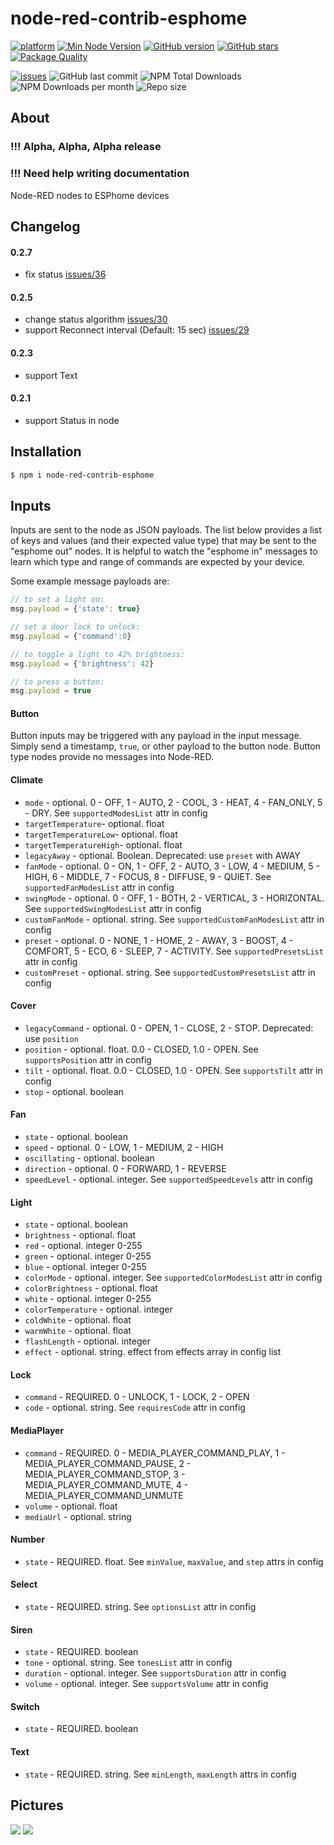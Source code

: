 # node-red-contrib-esphome

[![platform](https://img.shields.io/badge/platform-Node--RED-red?logo=nodered)](https://flows.nodered.org/node/node-red-contrib-esphome)
[![Min Node Version](https://img.shields.io/node/v/node-red-contrib-esphome.svg)](https://nodejs.org/en/)
[![GitHub version](https://img.shields.io/github/package-json/v/twocolors/node-red-contrib-esphome?logo=npm)](https://www.npmjs.com/package/node-red-contrib-esphome)
[![GitHub stars](https://img.shields.io/github/stars/twocolors/node-red-contrib-esphome)](https://github.com/twocolors/node-red-contrib-esphome/stargazers)
[![Package Quality](https://packagequality.com/shield/node-red-contrib-esphome.svg)](https://packagequality.com/#?package=node-red-contrib-esphome)

[![issues](https://img.shields.io/github/issues/twocolors/node-red-contrib-esphome?logo=github)](https://github.com/twocolors/node-red-contrib-esphome/issues)
![GitHub last commit](https://img.shields.io/github/last-commit/twocolors/node-red-contrib-esphome)
![NPM Total Downloads](https://img.shields.io/npm/dt/node-red-contrib-esphome.svg)
![NPM Downloads per month](https://img.shields.io/npm/dm/node-red-contrib-esphome)
![Repo size](https://img.shields.io/github/repo-size/twocolors/node-red-contrib-esphome)

## About

### !!! Alpha, Alpha, Alpha release
### !!! Need help writing documentation

Node-RED nodes to ESPhome devices

## Changelog

#### 0.2.7
  - fix status [issues/36](https://github.com/twocolors/node-red-contrib-esphome/issues/36)
#### 0.2.5
  - change status algorithm [issues/30](https://github.com/twocolors/node-red-contrib-esphome/issues/30)
  - support Reconnect interval (Default: 15 sec) [issues/29](https://github.com/twocolors/node-red-contrib-esphome/issues/29)
#### 0.2.3
  - support Text
#### 0.2.1
  - support Status in node

## Installation

```bash
$ npm i node-red-contrib-esphome
```

## Inputs

Inputs are sent to the node as JSON payloads. The list below provides a list of keys and values (and their expected value type) that may be sent to the "esphome out" nodes. It is helpful to watch the "esphome in" messages to learn which type and range of commands are expected by your device.

Some example message payloads are:

```js
// to set a light on:
msg.payload = {'state': true}

// set a door lock to unlock:
msg.payload = {'command':0}

// to toggle a light to 42% brightness:
msg.payload = {'brightness': 42}

// to press a button:
msg.payload = true
```


#### Button

Button inputs may be triggered with any payload in the input message. Simply send a timestamp, `true`, or other payload to the button node. Button type nodes provide no messages into Node-RED.

#### Climate
  - `mode` - optional. 0 - OFF, 1 - AUTO, 2 - COOL, 3 - HEAT, 4 - FAN_ONLY, 5 - DRY.  See `supportedModesList` attr in config
  - `targetTemperature`- optional. float
  - `targetTemperatureLow`- optional. float
  - `targetTemperatureHigh`- optional. float
  - `legacyAway` - optional. Boolean. Deprecated: use `preset` with AWAY
  - `fanMode` - optional. 0 - ON, 1 - OFF, 2 - AUTO, 3 - LOW, 4 - MEDIUM, 5 - HIGH, 6 - MIDDLE, 7 - FOCUS, 8 - DIFFUSE, 9 - QUIET. See `supportedFanModesList` attr in config
  - `swingMode` - optional. 0 - OFF, 1 - BOTH, 2 - VERTICAL, 3 - HORIZONTAL. See `supportedSwingModesList` attr in config
  - `customFanMode` - optional. string. See `supportedCustomFanModesList` attr in config
  - `preset` - optional. 0 - NONE, 1 - HOME, 2 - AWAY, 3 - BOOST, 4 - COMFORT, 5 - ECO, 6 - SLEEP, 7 - ACTIVITY. See `supportedPresetsList` attr in config
  - `customPreset` - optional. string. See `supportedCustomPresetsList` attr in config
#### Cover
  - `legacyCommand` - optional. 0 - OPEN, 1 - CLOSE, 2 - STOP. Deprecated: use `position`
  - `position` - optional. float. 0.0 - CLOSED, 1.0 - OPEN. See `supportsPosition` attr in config
  - `tilt` - optional. float. 0.0 - CLOSED, 1.0 - OPEN. See `supportsTilt` attr in config
  - `stop` - optional. boolean
#### Fan
  - `state` - optional. boolean
  - `speed` - optional. 0 - LOW, 1 - MEDIUM, 2 - HIGH
  - `oscillating` - optional. boolean
  - `direction` - optional. 0 - FORWARD, 1 - REVERSE
  - `speedLevel` - optional. integer. See `supportedSpeedLevels` attr in config
#### Light
  - `state` - optional. boolean
  - `brightness` - optional. float
  - `red` - optional. integer 0-255
  - `green` - optional. integer 0-255
  - `blue` - optional. integer 0-255
  - `colorMode` - optional. integer. See `supportedColorModesList` attr in config
  - `colorBrightness` - optional. float
  - `white` - optional. integer 0-255
  - `colorTemperature` - optional. integer
  - `coldWhite` - optional. float
  - `warmWhite` - optional. float
  - `flashLength` - optional. integer
  - `effect` - optional. string. effect from effects array in config list
#### Lock
  - `command` - REQUIRED. 0 - UNLOCK, 1 - LOCK, 2 - OPEN
  - `code` - optional. string. See `requiresCode` attr in config
#### MediaPlayer
  - `command` - REQUIRED. 0 - MEDIA_PLAYER_COMMAND_PLAY, 1 - MEDIA_PLAYER_COMMAND_PAUSE, 2 - MEDIA_PLAYER_COMMAND_STOP, 3 - MEDIA_PLAYER_COMMAND_MUTE, 4 - MEDIA_PLAYER_COMMAND_UNMUTE
  - `volume` - optional. float
  - `mediaUrl` - optional. string
#### Number
  - `state` - REQUIRED. float. See `minValue`, `maxValue`, and `step` attrs in config
#### Select
  - `state` - REQUIRED. string. See `optionsList` attr in config
#### Siren
  - `state` - REQUIRED. boolean
  - `tone` - optional. string. See `tonesList` attr in config
  - `duration` - optional. integer. See `supportsDuration` attr in config
  - `volume` - optional. integer. See `supportsVolume` attr in config
#### Switch
  - `state` - REQUIRED. boolean
#### Text
  - `state` - REQUIRED. string. See `minLength`, `maxLength` attrs in config

## Pictures

<img src="https://github.com/twocolors/node-red-contrib-esphome/raw/main/readme/device.png">
<img src="https://github.com/twocolors/node-red-contrib-esphome/raw/main/readme/flow.png">
